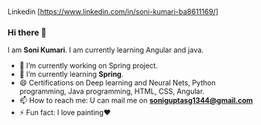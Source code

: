Linkedin [https://www.linkedin.com/in/soni-kumari-ba8611169/]

### Hi there 👋
 I am **Soni Kumari**. I am currently learning Angular and java.
- 🔭 I’m currently working on Spring project.
- 🌱 I’m currently learning **Spring**.
- :smile: Certifications on Deep learning and Neural Nets, Python programming, Java programming, HTML, CSS, Angular.
- 📫 How to reach me: U can mail me on **soniguptasg1344@gmail.com**
- ⚡ Fun fact: I love painting:heart:
